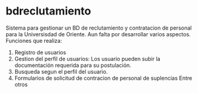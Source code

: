 # bdreclutamiento
Sistema para gestionar un BD de reclutamiento y contratacion de personal para la Universisdad de Oriente. Aun falta por desarrollar varios aspectos.
Funciones que realiza:
1) Registro de usuarios
2) Gestion del perfil de usuarios: Los usuario pueden subir la documentación requerida para su postulación.
3) Busqueda segun el perfil del usuario.
4) Formularios de solicitud de contracion de personal de suplencias
Entre otros
